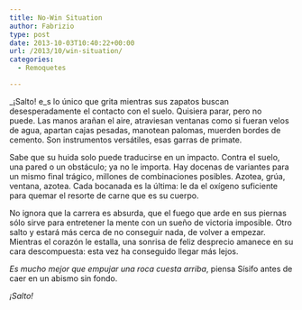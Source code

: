 ```yaml
---
title: No-Win Situation
author: Fabrizio
type: post
date: 2013-10-03T10:40:22+00:00
url: /2013/10/win-situation/
categories:
  - Remoquetes

---
```

_¡Salto! e_s lo único que grita mientras sus zapatos buscan desesperadamente el contacto con el suelo. Quisiera parar, pero no puede. Las manos arañan el aire, atraviesan ventanas como si fueran velos de agua, apartan cajas pesadas, manotean palomas, muerden bordes de cemento. Son instrumentos versátiles, esas garras de primate.

Sabe que su huida solo puede traducirse en un impacto. Contra el suelo, una pared o un obstáculo; ya no le importa. Hay docenas de variantes para un mismo final trágico, millones de combinaciones posibles. Azotea, grúa, ventana, azotea. Cada bocanada es la última: le da el oxígeno suficiente para quemar el resorte de carne que es su cuerpo.

No ignora que la carrera es absurda, que el fuego que arde en sus piernas sólo sirve para entretener la mente con un sueño de victoria imposible. Otro salto y estará más cerca de no conseguir nada, de volver a empezar. Mientras el corazón le estalla, una sonrisa de feliz desprecio amanece en su cara descompuesta: esta vez ha conseguido llegar más lejos.

_Es mucho mejor que empujar una roca cuesta arriba_, piensa Sísifo antes de caer en un abismo sin fondo.

_¡Salto!_